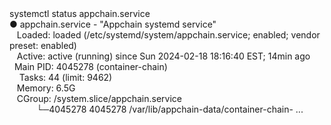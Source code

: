 <div id="termynal" data-termynal>
  <span data-ty="input"><span class="file-path"></span>systemctl status appchain.service</span>
  <span data-ty>
    <br> ● appchain.service - "Appchain systemd service"
    <br>&nbsp;&nbsp;&nbsp;Loaded: loaded (/etc/systemd/system/appchain.service; enabled; vendor preset: enabled)
    <br>&nbsp;&nbsp;&nbsp;Active: active (running) since Sun 2024-02-18 18:16:40 EST; 14min ago
    <br>&nbsp;&nbsp;Main PID: 4045278 (container-chain)
    <br>&nbsp;&nbsp;&nbsp;&nbsp;Tasks: 44 (limit: 9462)
    <br>&nbsp;&nbsp;&nbsp;Memory: 6.5G
    <br>&nbsp;&nbsp;&nbsp;CGroup: /system.slice/appchain.service
    <br>&nbsp;&nbsp;&nbsp;&nbsp;&nbsp;&nbsp;&nbsp;&nbsp;&nbsp;&nbsp;&nbsp;└─4045278 4045278 /var/lib/appchain-data/container-chain- ...
  </span>
</div>


